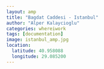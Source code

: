 ```yaml
---
layout: amp
title: "Bagdat Caddesi - Istanbul"
author: "Alper Kalaycioglu"
categories: whereiwork
tags: [documentation]
image: istanbul_amp.jpg
location:
  latitude: 40.958088
  longitude: 29.085200
---
```


